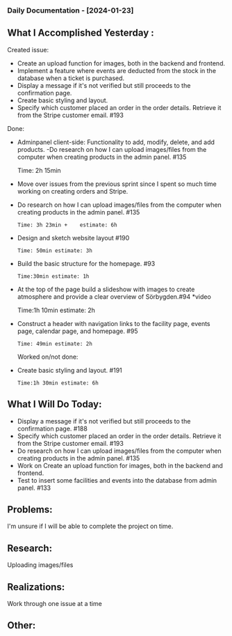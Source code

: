 ### Daily Documentation - [2024-01-23]

## What I Accomplished Yesterday :

Created issue:

- Create an upload function for images, both in the backend and frontend.
- Implement a feature where events are deducted from the stock in the database when a ticket is purchased.
- Display a message if it's not verified but still proceeds to the confirmation page.
- Create basic styling and layout.
- Specify which customer placed an order in the order details. Retrieve it from the Stripe customer email.
  #193

Done:

- Adminpanel client-side: Functionality to add, modify, delete, and add products.
  -Do research on how I can upload images/files from the computer when creating products in the admin panel.
  #135

  Time: 2h 15min

- Move over issues from the previous sprint since I spent so much time working on creating orders and Stripe.
- Do research on how I can upload images/files from the computer when creating products in the admin panel.
  #135

      Time: 3h 23min +    estimate: 6h

- Design and sketch website layout
  #190

      Time: 50min estimate: 3h

- Build the basic structure for the homepage.
  #93

      Time:30min estimate: 1h

- At the top of the page build a slideshow with images to create atmosphere and provide a clear overview of Sörbygden.#94 \*video

  Time:1h 10min estimate: 2h

- Construct a header with navigation links to the facility page, events page, calendar page, and homepage.
  #95

      Time: 49min estimate: 2h

  Worked on/not done:

- Create basic styling and layout.
  #191

      Time:1h 30min estimate: 6h

## What I Will Do Today:

- Display a message if it's not verified but still proceeds to the confirmation page.
  #188
- Specify which customer placed an order in the order details. Retrieve it from the Stripe customer email.
  #193
- Do research on how I can upload images/files from the computer when creating products in the admin panel.
  #135
- Work on Create an upload function for images, both in the backend and frontend.
- Test to insert some facilities and events into the database from admin panel.
  #133

## Problems:

I'm unsure if I will be able to complete the project on time.

## Research:

Uploading images/files

## Realizations:

Work through one issue at a time

## Other:
